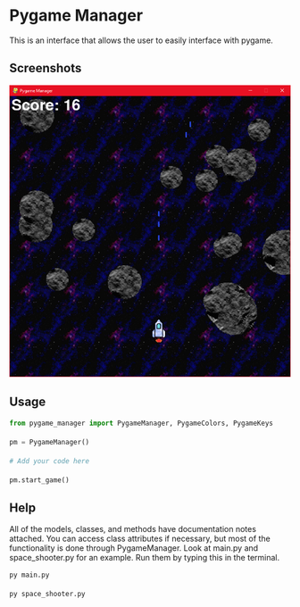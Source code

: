 # Pygame Manager
This is an interface that allows the user to easily interface with pygame.

## Screenshots
![Space Shooter](Images/pb-demo.PNG?raw=true)

## Usage
```python
from pygame_manager import PygameManager, PygameColors, PygameKeys

pm = PygameManager()

# Add your code here

pm.start_game()
```

## Help
All of the models, classes, and methods have documentation notes attached. You can access class attributes if necessary, but most of the functionality is done through PygameManager. Look at main.py and space_shooter.py for an example. Run them by typing this in the terminal.
```bash
py main.py

py space_shooter.py
```
